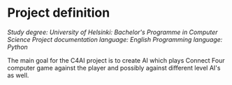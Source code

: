 # Project definition
*Study degree: University of Helsinki: Bachelor's Programme in Computer Science*
*Project documentation language: English*
*Programming language: Python*

The main goal for the C4AI project is to create AI which plays Connect Four computer game against the player and possibly against different level AI's as well.

